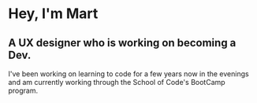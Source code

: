 # Hey, I'm Mart

## A UX designer who is working on becoming a Dev.

I've been working on learning to code for a few years now in the evenings and am currently working through the School of Code's BootCamp program.
